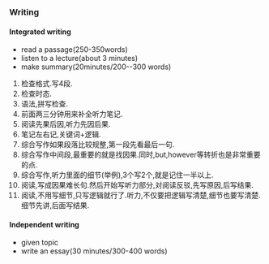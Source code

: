 ### Writing

#### Integrated writing
- read a passage(250-350words)
- listen to a lecture(about 3 minutes)
- make summary(20minutes/200--300  words)

1. 检查格式.写4段.
2. 检查时态.
3. 语法,拼写检查.
4. 前面两三分钟用来补全听力笔记.
5. 阅读先果后因,听力先因后果.
6. 笔记左右记,关键词+逻辑.
7. 综合写作如果段落比较规整,第一段先看最后一句.
8. 综合写作中间段,最重要的就是找因果.同时,but,however等转折也是非常重要的点.
9. 综合写作,听力里面的细节(举例),3个写2个,就是记住一半以上.
10. 阅读,写成因果难长句.然后开始写听力部分,对阅读反驳,先写原因,后写结果.
11. 阅读,不用写细节,只写逻辑就行了.听力,不仅要把逻辑写清楚,细节也要写清楚.细节先讲,后面写结果.

#### Independent writing
- given topic
- write an essay(30 minutes/300-400 words)

